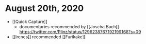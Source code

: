 # August 20th, 2020
- [[Quick Capture]]
    - documentaries recommended by [[Joscha Bach]] https://twitter.com/Plinz/status/1296238767192199168?s=09
- [[Irenes]] recommended [[Furikake]]



